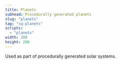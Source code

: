 ```yaml
---
title: Planets
subhead: Procedurally generated planets
slug: "planets"
tag: "sq-planets"
scripts:
  - "planets"
width: 200
height: 200
---
```


Used as part of procedurally generated solar systems.
